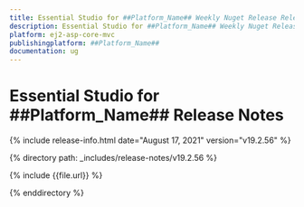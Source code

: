 ```yaml
---
title: Essential Studio for ##Platform_Name## Weekly Nuget Release Release Notes  
description: Essential Studio for ##Platform_Name## Weekly Nuget Release Release Notes  
platform: ej2-asp-core-mvc
publishingplatform: ##Platform_Name##
documentation: ug
---
```


# Essential Studio for  ##Platform_Name##  Release Notes  

{% include release-info.html date="August 17, 2021"   version="v19.2.56"  %} 

{% directory path: _includes/release-notes/v19.2.56 %}

{% include {{file.url}} %}

{% enddirectory %}
